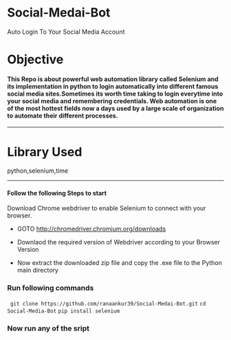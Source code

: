 # Social-Medai-Bot
Auto Login To Your Social Media Account  

# Objective
#### This Repo is about powerful web automation library called Selenium and its implementation in python to login automatically into different famous social media sites.Sometimes its worth time taking to login everytime into your social media and remembering credentials. Web automation is one of the most hottest fields now a days used by a large scale of organization to automate their different processes.

***
# Library Used

python,selenium,time

***
#### Follow the following Steps to start 

Download Chrome webdriver to enable Selenium to connect with your browser.

- GOTO  http://chromedriver.chromium.org/downloads 



- Downlaod the required version of Webdriver according to your Browser Version

- Now extract the downloaded zip file and copy the .exe file to the Python main directory

### Run following commands
` 
git clone https://github.com/ranaankur39/Social-Medai-Bot.git
`
`
cd Social-Media-Bot
`
`
pip install selenium
`

### Now run any of the sript



